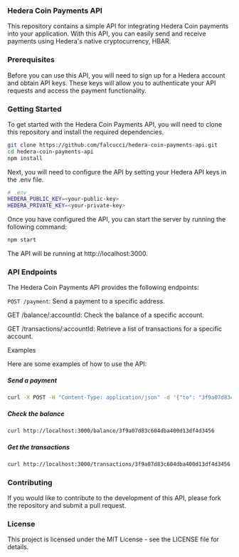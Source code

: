 ### Hedera Coin Payments API

This repository contains a simple API for integrating Hedera Coin payments into your application. With this API, you can easily send and receive payments using Hedera's native cryptocurrency, HBAR.

### Prerequisites

Before you can use this API, you will need to sign up for a Hedera account and obtain API keys. These keys will allow you to authenticate your API requests and access the payment functionality.

### Getting Started

To get started with the Hedera Coin Payments API, you will need to clone this repository and install the required dependencies.

```bash
git clone https://github.com/falcucci/hedera-coin-payments-api.git
cd hedera-coin-payments-api
npm install
```

Next, you will need to configure the API by setting your Hedera API keys in the .env file.

```bash
# .env
HEDERA_PUBLIC_KEY=<your-public-key>
HEDERA_PRIVATE_KEY=<your-private-key>
```

Once you have configured the API, you can start the server by running the following command:

```bash
npm start
```
The API will be running at http://localhost:3000.

### API Endpoints

The Hedera Coin Payments API provides the following endpoints:

`POST /payment`: Send a payment to a specific address.

GET /balance/:accountId: Check the balance of a specific account.

GET /transactions/:accountId: Retrieve a list of transactions for a specific account.

Examples

Here are some examples of how to use the API:

##### Send a payment
```bash
curl -X POST -H "Content-Type: application/json" -d '{"to": "3f9a07d83c604dba400d13df4d3456", "amount": 100}' http://localhost:3000/payment
```

##### Check the balance
```bash
curl http://localhost:3000/balance/3f9a07d83c604dba400d13df4d3456
```

##### Get the transactions
```bash
curl http://localhost:3000/transactions/3f9a07d83c604dba400d13df4d3456
```

### Contributing

If you would like to contribute to the development of this API, please fork the repository and submit a pull request.

### License

This project is licensed under the MIT License - see the LICENSE file for details.
